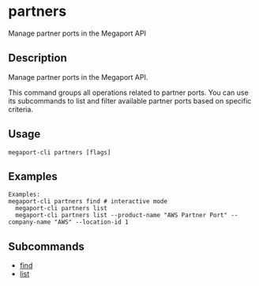 # partners

Manage partner ports in the Megaport API

## Description

Manage partner ports in the Megaport API.

This command groups all operations related to partner ports. You can use its subcommands 
to list and filter available partner ports based on specific criteria.




## Usage

```
megaport-cli partners [flags]
```

## Examples

```
Examples:
megaport-cli partners find # interactive mode
  megaport-cli partners list
  megaport-cli partners list --product-name "AWS Partner Port" --company-name "AWS" --location-id 1
```







## Subcommands

* [find](megaport-cli_partners_find.md)
* [list](megaport-cli_partners_list.md)

